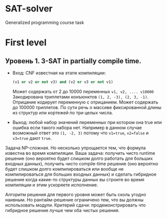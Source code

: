 # SAT-solver
Generalized programming course task

# First level
## Уровень 1. 3-SAT in partially compile time.

* Вход: CNF известная на этапе компиляции:
  ```python
  (v1 or v2 or not v3) and (v2 or v3 or not v1)
  ```
  Может содержать от 2 до 10000 переменных `v1, v2, .... v10000`
Закодирована триплетами конъюнктов `(1, 2, -3), (2, 3, -1)`. Отрицание кодирует переменную с отрицанием.
Может содержать до 100000 триплетов.
По сути речь о массиве фиксированной длины из структур или кортежей по три целых числа.

* Выход: любой набор значений переменных при котором она true или ошибка если такого набора нет. Например в данном случае возможный ответ это `(1, -2, 3)` потому что `v1=true`, `v2=false` и `v3=true` дают `true`.

Задача NP-сложная. Но несколько упрощается тем, что формула известна во время компиляции.
Ваша задача: получить чисто runtime решение (оно вероятно будет слишком долго работать для больших входных данных), получить чисто compile-time решение (оно вероятно будет слишком долго компилироваться или вообще не компилироваться для больших входных данных) и сделать гибридное решение когда какие-то структуры данных вы строите во время компиляции и этим ускоряете исполнение.

Алгоритм решения для первого уровня может быть сколь угодно наивным. Но рантайм-решение ограничено тем, что вы должны использовать модули.
Критерий сдачи: продемонстрировать что гибридное решение лучше чем оба чистых решения.
